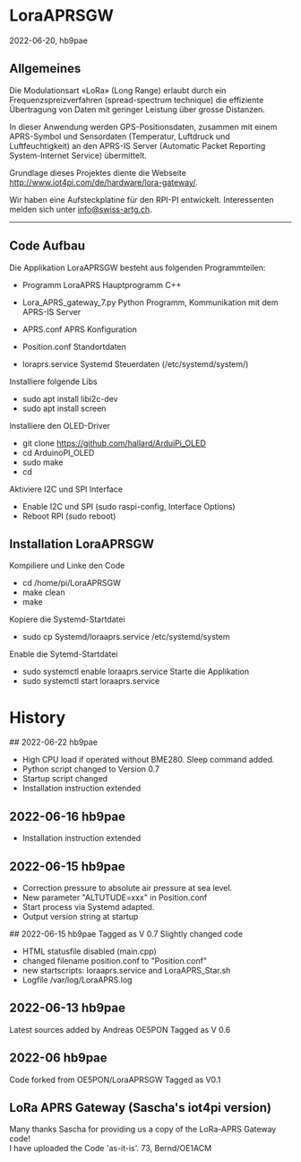 # LoraAPRSGW
2022-06-20, hb9pae


## Allgemeines
Die Modulationsart «LoRa» (Long Range) erlaubt durch ein Frequenzspreizverfahren (spread-spectrum technique)
die effiziente Übertragung von Daten mit geringer Leistung über grosse Distanzen. 

In dieser Anwendung werden GPS-Positionsdaten, zusammen mit einem APRS-Symbol und Sensordaten (Temperatur, 
Luftdruck und Luftfeuchtigkeit) an den APRS-IS Server (Automatic Packet Reporting System-Internet Service) übermittelt. 

Grundlage dieses Projektes diente die Webseite http://www.iot4pi.com/de/hardware/lora-gateway/.  

Wir haben eine Aufsteckplatine für den RPI-PI entwickelt. Interessenten melden sich unter  info@swiss-artg.ch.
  
----------------------------------

## Code Aufbau
Die Applikation LoraAPRSGW besteht aus folgenden Programmteilen:
- Programm LoraAPRS	Hauptprogramm C++
- Lora_APRS_gateway_7.py	Python Programm, Kommunikation mit dem APRS-IS Server 
- APRS.conf		APRS Konfiguration
- Position.conf		Standortdaten		

- loraprs.service	Systemd Steuerdaten  (/etc/systemd/system/)


Installiere folgende Libs
- sudo apt install libi2c-dev 
- sudo apt install screen 

Installiere den OLED-Driver
- git clone https://github.com/hallard/ArduiPi_OLED 
- cd ArduinoPI_OLED
- sudo make
- cd 

Aktiviere I2C und SPI Interface
- Enable I2C und SPI  (sudo raspi-config, Interface Options)
- Reboot RPI (sudo reboot)

## Installation LoraAPRSGW
Kompiliere und Linke den Code 
- cd /home/pi/LoraAPRSGW
- make clean
- make 

Kopiere die Systemd-Startdatei  
- sudo cp Systemd/loraaprs.service /etc/systemd/system

Enable die Sytemd-Startdatei	  
- sudo systemctl enable loraaprs.service
Starte die Applikation	  
- sudo systemctl start loraaprs.service


# History
## 2022-06-22 hb9pae
- High CPU load if  operated without BME280. Sleep command added.
- Python script changed to Version 0.7
- Startup script changed
- Installation instruction extended

## 2022-06-16 hb9pae
- Installation instruction extended

## 2022-06-15 hb9pae
- Correction pressure  to absolute air pressure at sea level.
- New parameter "ALTUTUDE=xxx" in Position.conf
- Start process via Systemd adapted.
- Output version string at startup

## 2022-06-15 hb9pae
Tagged as V 0.7
Slightly changed code
- HTML statusfile disabled (main.cpp)
- changed filename position.conf to "Position.conf"
- new startscripts: loraaprs.service and LoraAPRS_Star.sh
- Logfile /var/log/LoraAPRS.log

## 2022-06-13 hb9pae
Latest sources added by Andreas OE5PON
Tagged as V 0.6

## 2022-06 hb9pae
Code forked from OE5PON/LoraAPRSGW
Tagged as V0.1

## LoRa APRS Gateway (Sascha's iot4pi version) 
Many thanks Sascha for providing us a copy of the LoRa-APRS Gateway code!  
I have uploaded the Code 'as-it-is'.
73,
Bernd/OE1ACM

